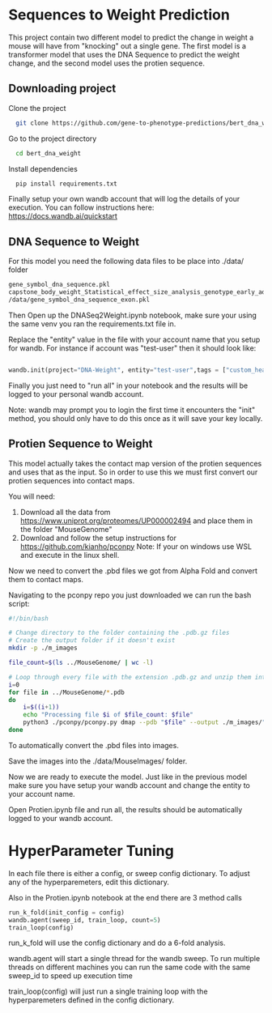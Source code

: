 
# Sequences to Weight Prediction
This project contain two different model to predict the change in weight a mouse will have from "knocking" out a single gene. The first model is a transformer model that uses the DNA Sequence to predict the weight change, and the second model uses the protien sequence. 
 
## Downloading project
Clone the project

```bash
  git clone https://github.com/gene-to-phenotype-predictions/bert_dna_weight.git
```

Go to the project directory

```bash
  cd bert_dna_weight
```

Install dependencies

```bash
  pip install requirements.txt
```

Finally setup your own wandb account that will log the details of your execution. You can follow instructions here: https://docs.wandb.ai/quickstart 

## DNA Sequence to Weight

For this model you need the following data files to be place into ./data/ folder

```bash
gene_symbol_dna_sequence.pkl
capstone_body_weight_Statistical_effect_size_analysis_genotype_early_adult_scaled_13022023_gene_symbol_harmonized.pkl
/data/gene_symbol_dna_sequence_exon.pkl

```

Then Open up the DNASeq2Weight.ipynb notebook, make sure your using the same venv you ran the requirements.txt file in. 

Replace the "entity" value in the file with your account name that you setup for wandb. For instance if account was "test-user" then it should look like: 

```python

wandb.init(project="DNA-Weight", entity="test-user",tags = ["custom_head"], config = config)

```
Finally you just need to "run all" in your notebook and the results will be logged to your personal wandb account. 

Note: wandb may prompt you to login the first time it encounters the "init" method, you should only have to do this once as it will save your key locally. 


## Protien Sequence to Weight
This model actually takes the contact map version of the protien sequences and uses that as the input. So in order to use this we must first convert our protien sequences into contact maps. 

You will need: 
1. Download all the data from https://www.uniprot.org/proteomes/UP000002494 and place them in the folder "MouseGenome"
2. Download and follow the setup instructions for https://github.com/kianho/pconpy Note: If your on windows use WSL and execute in the linux shell. 

Now we need to convert the .pbd files we got from Alpha Fold and convert them to contact maps. 

Navigating to the pconpy repo you just downloaded we can run the bash script: 

```bash
#!/bin/bash

# Change directory to the folder containing the .pdb.gz files
# Create the output folder if it doesn't exist
mkdir -p ./m_images

file_count=$(ls ../MouseGenome/ | wc -l)

# Loop through every file with the extension .pdb.gz and unzip them into the ../MousePDB folder
i=0
for file in ../MouseGenome/*.pdb
do
    i=$((i+1))
    echo "Processing file $i of $file_count: $file"
    python3 ./pconpy/pconpy.py dmap --pdb "$file" --output ./m_images/"$file".png --measure minvdw --no-colorbar --transparent --width-inches 3.88 --height-inches 3.9
done
```

To automatically convert the .pbd files into images.

Save the images into the ./data/MouseImages/ folder. 

Now we are ready to execute the model. Just like in the previous model make sure you have setup your wandb account and change the entity to your account name. 

Open Protien.ipynb file and run all, the results should be automatically logged to your wandb account. 



# HyperParameter Tuning 
In each file there is either a config, or sweep config dictionary. To adjust any of the hyperparemeters, edit this dictionary. 

Also in the Protien.ipynb notebook at the end there are 3 method calls 

```python
run_k_fold(init_config = config)
wandb.agent(sweep_id, train_loop, count=5)
train_loop(config)
```
run_k_fold will use the config dictionary and do a 6-fold analysis. 

wandb.agent will start a single thread for the wandb sweep. To run multiple threads on different machines you can run the same code with the same sweep_id to speed up execution time

train_loop(config) will just run a single training loop with the hyperparemeters defined in the config dictionary. 

















